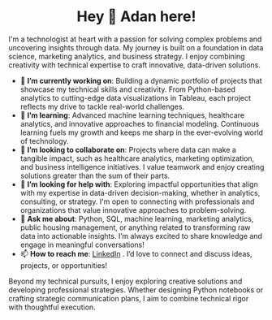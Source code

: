 

<div align="center">

# Hey 👋 Adan here!

</div>


I'm a technologist at heart with a passion for solving complex problems and uncovering insights through data. My journey is built on a foundation in data science, marketing analytics, and business strategy. I enjoy combining creativity with technical expertise to craft innovative, data-driven solutions.  

- 🔭 **I’m currently working on**: Building a dynamic portfolio of projects that showcase my technical skills and creativity. From Python-based analytics to cutting-edge data visualizations in Tableau, each project reflects my drive to tackle real-world challenges.  
- 🌱 **I’m learning**: Advanced machine learning techniques, healthcare analytics, and innovative approaches to financial modeling. Continuous learning fuels my growth and keeps me sharp in the ever-evolving world of technology.  
- 👯 **I’m looking to collaborate on**: Projects where data can make a tangible impact, such as healthcare analytics, marketing optimization, and business intelligence initiatives. I value teamwork and enjoy creating solutions greater than the sum of their parts.  
- 🤔 **I’m looking for help with**: Exploring impactful opportunities that align with my expertise in data-driven decision-making, whether in analytics, consulting, or strategy. I'm open to connecting with professionals and organizations that value innovative approaches to problem-solving.  
- 💬 **Ask me about**: Python, SQL, machine learning, marketing analytics, public housing management, or anything related to transforming raw data into actionable insights. I’m always excited to share knowledge and engage in meaningful conversations!  
- 📫 **How to reach me**: [LinkedIn](https://linkedin.com/in/adanuraga) . I’d love to connect and discuss ideas, projects, or opportunities!  

Beyond my technical pursuits, I enjoy exploring creative solutions and developing professional strategies. Whether designing Python notebooks or crafting strategic communication plans, I aim to combine technical rigor with thoughtful execution.  

